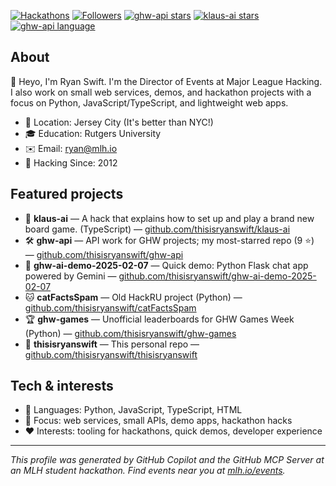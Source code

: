 [![Hackathons](https://img.shields.io/badge/Hackathons-80%2B-brightgreen?style=flat-square)](https://github.com/thisisryanswift)
[![Followers](https://img.shields.io/github/followers/thisisryanswift?label=Followers&style=flat-square)](https://github.com/thisisryanswift)
[![ghw-api stars](https://img.shields.io/github/stars/thisisryanswift/ghw-api?style=flat-square&label=ghw-api%20⭐)](https://github.com/thisisryanswift/ghw-api)
[![klaus-ai stars](https://img.shields.io/github/stars/thisisryanswift/klaus-ai?style=flat-square&label=klaus-ai%20⭐)](https://github.com/thisisryanswift/klaus-ai)
[![ghw-api language](https://img.shields.io/github/languages/top/thisisryanswift/ghw-api?style=flat-square)](https://github.com/thisisryanswift/ghw-api)

## About
👋 Heyo, I'm Ryan Swift. I'm the Director of Events at Major League Hacking. I also work on small web services, demos, and hackathon projects with a focus on Python, JavaScript/TypeScript, and lightweight web apps.

- 📍 Location: Jersey City (It's better than NYC!)
- 🎓 Education: Rutgers University
- ✉️ Email: ryan@mlh.io
- 📅 Hacking Since: 2012

## Featured projects
- 🎲 **klaus-ai** — A hack that explains how to set up and play a brand new board game. (TypeScript) — [github.com/thisisryanswift/klaus-ai](https://github.com/thisisryanswift/klaus-ai)
- 🛠️ **ghw-api** — API work for GHW projects; my most-starred repo (9 ⭐) — [github.com/thisisryanswift/ghw-api](https://github.com/thisisryanswift/ghw-api)
- 🤖 **ghw-ai-demo-2025-02-07** — Quick demo: Python Flask chat app powered by Gemini — [github.com/thisisryanswift/ghw-ai-demo-2025-02-07](https://github.com/thisisryanswift/ghw-ai-demo-2025-02-07)
- 🐱 **catFactsSpam** — Old HackRU project (Python) — [github.com/thisisryanswift/catFactsSpam](https://github.com/thisisryanswift/catFactsSpam)
- 🏆 **ghw-games** — Unofficial leaderboards for GHW Games Week (Python) — [github.com/thisisryanswift/ghw-games](https://github.com/thisisryanswift/ghw-games)
- 📁 **thisisryanswift** — This personal repo — [github.com/thisisryanswift/thisisryanswift](https://github.com/thisisryanswift/thisisryanswift)

## Tech & interests
- 🧰 Languages: Python, JavaScript, TypeScript, HTML
- 🔭 Focus: web services, small APIs, demo apps, hackathon hacks
- ❤️ Interests: tooling for hackathons, quick demos, developer experience


---
*This profile was generated by GitHub Copilot and the GitHub MCP Server at an MLH student hackathon. Find events near you at [mlh.io/events](mlh.io/events).*